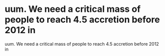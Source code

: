 # uum. We need a critical mass of people to reach 4.5 accretion before 2012 in

uum. We need a critical mass of people to reach 4.5 accretion before 2012 in